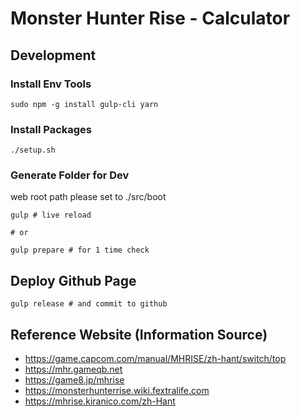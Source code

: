# Monster Hunter Rise - Calculator

## Development

### Install Env Tools

~~~
sudo npm -g install gulp-cli yarn
~~~

### Install Packages

~~~
./setup.sh
~~~

### Generate Folder for Dev

web root path please set to ./src/boot

~~~
gulp # live reload

# or

gulp prepare # for 1 time check
~~~

## Deploy Github Page

~~~
gulp release # and commit to github
~~~

## Reference Website (Information Source)

* https://game.capcom.com/manual/MHRISE/zh-hant/switch/top
* https://mhr.gameqb.net
* https://game8.jp/mhrise
* https://monsterhunterrise.wiki.fextralife.com
* https://mhrise.kiranico.com/zh-Hant
